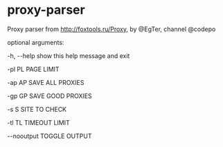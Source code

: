 # proxy-parser
Proxy parser from http://foxtools.ru/Proxy, by @EgTer, channel @codepo

optional arguments:

  -h, --help  show this help message and exit

  -pl PL      PAGE LIMIT

  -ap AP      SAVE ALL PROXIES

  -gp GP      SAVE GOOD PROXIES

  -s S        SITE TO CHECK

  -tl TL      TIMEOUT LIMIT

  --nooutput  TOGGLE OUTPUT
